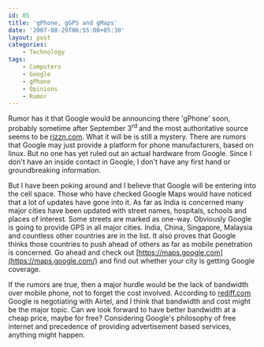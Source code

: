 ```yaml
---
id: 85
title: 'gPhone, gGPS and gMaps'
date: '2007-08-29T06:55:00+05:30'
layout: post
categories:
    - Technology
tags:
    - Computers
    - Google
    - gPhone
    - Opinions
    - Rumor
---
```


Rumor has it that Google would be announcing there 'gPhone' soon, probably sometime after September 3<sup>rd </sup>and the most authoritative source seems to be [rizzn.com](https://www.rizzn.com/2007/08/gphone-its-confirmed.asp). What it will be is still a mystery. There are rumors that Google may just provide a platform for phone manufacturers, based on linux. But no one has yet ruled out an actual hardware from Google. Since I don't have an inside contact in Google, I don't have any first hand or groundbreaking information.

But I have been poking around and I believe that Google will be entering into the cell space. Those who have checked Google Maps would have noticed that a lot of updates have gone into it. As far as India is concerned many major cities have been updated with street names, hospitals, schools and places of interest. Some streets are marked as one-way. Obviously Google is going to provide GPS in all major cities. India, China, Singapore, Malaysia and countless other countries are in the list. It also proves that Google thinks those countries to push ahead of others as far as mobile penetration is concerned. Go ahead and check out [https://maps.google.com](https://maps.google.com/) and find out whether your city is getting Google coverage.

If the rumors are true, then a major hurdle would be the lack of bandwidth over mobile phone, not to forget the cost involved. According to [rediff.com](https://www.rediff.com/money/2007/aug/24gphone.htm) Google is negotiating with Airtel, and I think that bandwidth and cost might be the major topic. Can we look forward to have better bandwidth at a cheap price, maybe for free? Considering Google's philosophy of free internet and precedence of providing advertisement based services, anything might happen.
